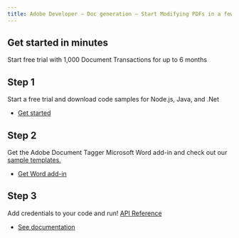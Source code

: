 ```yaml
---
title: Adobe Developer — Doc generation — Start Modifying PDFs in a few Minutes
---
```


<TitleBlock slots="heading, text" theme="light" className="titleBlock-align-left"/>

## Get started in minutes
Start free trial with 1,000 Document Transactions for up to 6 months

<TextBlock slots="heading, text, buttons" theme="light"  width="33%" className="align-left  stepper-horizontal-align"/>

## Step 1

Start a free trial and download code samples for Node.js, Java, and .Net

- [Get started](https://documentservices.adobe.com/dc-integration-creation-app-cdn/main.html?api=document-generation-api)


<TextBlock slots="heading, text, buttons" theme="light"  width="33%" variantsTypePrimary="primary" isPrimaryBtn className="align-left link  stepper-horizontal-align linking"/>

## Step 2

Get the Adobe Document Tagger Microsoft Word add-in and check out our [sample templates.](#sample-blade)

- [Get Word add-in](/document-services/docs/overview/document-generation-api/wordaddin/)


<TextBlock slots="heading, text, buttons" theme="light"  width="33%" variantsTypePrimary="primary" isPrimaryBtn className="align-left link  stepper-horizontal-align linking"/>

## Step 3

Add credentials to your code and run!  [API Reference](https://developer-stage.adobe.com/document-services/docs/apis/#tag/Document-Generation)

- [See documentation](/document-services/docs/overview/document-generation-api/)
